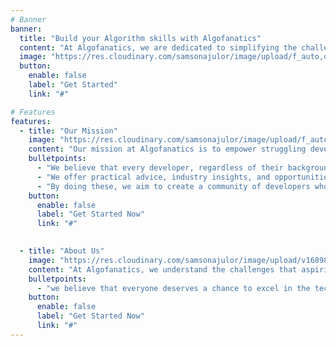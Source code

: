```yaml
---
# Banner
banner:
  title: "Build your Algorithm skills with Algofanatics"
  content: "At Algofanatics, we are dedicated to simplifying the challenges that struggling developers face when navigating the market space."
  image: "https://res.cloudinary.com/samsonajulor/image/upload/f_auto,q_auto/v1/algofanatics_assets/assets/header/zx98i5koijfs3kghotpz"
  button:
    enable: false
    label: "Get Started"
    link: "#"

# Features
features:
  - title: "Our Mission"
    image: "https://res.cloudinary.com/samsonajulor/image/upload/f_auto,q_auto/v1/algofanatics_assets/assets/header/hfdipvnhn3dub7ejb5p0"
    content: "Our mission at Algofanatics is to empower struggling developers by providing them with the tools, resources, and guidance they need to navigate the ever-changing landscape of the software development market."
    bulletpoints:
      - "We believe that every developer, regardless of their background or experience, has the potential to succeed in this industry."
      - "We offer practical advice, industry insights, and opportunities for professional growth."
      - "By doing these, we aim to create a community of developers who are confident, capable, and passionate about their work."
    button:
      enable: false
      label: "Get Started Now"
      link: "#"

  
  - title: "About Us"
    image: "https://res.cloudinary.com/samsonajulor/image/upload/v1689853220/algofanatics_assets/assets/about/cwimfes53htrl6qrrkjm.svg"
    content: "At Algofanatics, we understand the challenges that aspiring developers face in the tech industry, including the need to gain experience and build a network of industry connections."
    bulletpoints:
      - "we believe that everyone deserves a chance to excel in the tech industry, regardless of their background or financial situation."
    button:
      enable: false
      label: "Get Started Now"
      link: "#"
---
```

